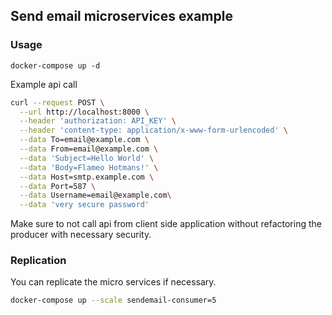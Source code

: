 ## Send email microservices example

### Usage

```docker
docker-compose up -d
```

Example api call

```bash
curl --request POST \
  --url http://localhost:8000 \
  --header 'authorization: API_KEY' \
  --header 'content-type: application/x-www-form-urlencoded' \
  --data To=email@example.com \
  --data From=email@example.com \
  --data 'Subject=Hello World' \
  --data 'Body=Flameo Hotmans!' \
  --data Host=smtp.example.com \
  --data Port=587 \
  --data Username=email@example.com\
  --data 'very secure password'
```

Make sure to not call api from client side application without refactoring the producer with necessary security.

### Replication

You can replicate the micro services if necessary.

```bash
docker-compose up --scale sendemail-consumer=5
```
